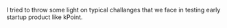 I tried to throw some light on typical challanges
that we face in testing early startup product like
kPoint.
